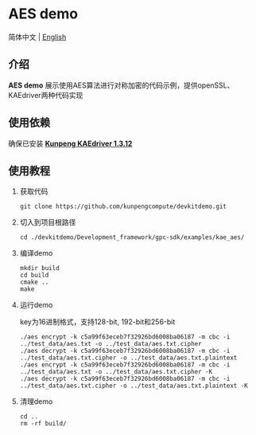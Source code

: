 # **AES demo**

简体中文 | [English](README_en.md)

## 介绍
**AES demo** 展示使用AES算法进行对称加密的代码示例，提供openSSL、KAEdriver两种代码实现

## 使用依赖

确保已安装 **[Kunpeng KAEdriver 1.3.12](https://www.hikunpeng.com/document/detail/zh/kunpengaccel/encryp-decryp/devg-kae/kunpengaccel_16_0011.html)**

## 使用教程

1. 获取代码

   ```shell
   git clone https://github.com/kunpengcompute/devkitdemo.git
   ```

2. 切入到项目根路径

   ```shell
   cd ./devkitdemo/Development_framework/gpc-sdk/examples/kae_aes/
   ```

3. 编译demo

   ```shell
   mkdir build
   cd build
   cmake ..
   make
   ```

4. 运行demo

   key为16进制格式，支持128-bit, 192-bit和256-bit

   ```shell
   ./aes encrypt -k c5a99f63eceb7f32926bd6008ba06187 -m cbc -i ../test_data/aes.txt -o ../test_data/aes.txt.cipher
   ./aes decrypt -k c5a99f63eceb7f32926bd6008ba06187 -m cbc -i ../test_data/aes.txt.cipher -o ../test_data/aes.txt.plaintext
   ./aes encrypt -k c5a99f63eceb7f32926bd6008ba06187 -m cbc -i ../test_data/aes.txt -o ../test_data/aes.txt.cipher -K
   ./aes decrypt -k c5a99f63eceb7f32926bd6008ba06187 -m cbc -i ../test_data/aes.txt.cipher -o ../test_data/aes.txt.plaintext -K
   ```

5. 清理demo

   ```shell
   cd ..
   rm -rf build/
   ```